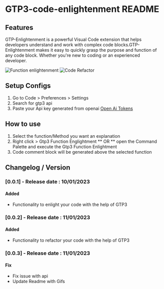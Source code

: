 # GTP3-code-enlightenment  README

## Features

GTP-Enlightenment is a powerful Visual Code extension that helps developers understand and work with complex code blocks.GTP-Enlightenment makes it easy to quickly grasp the purpose and function of any code block. Whether you're new to coding or an experienced developer.



![Function enlightenment](https://github.com/sCuz12/vscode-extension-gtp3-enlightenment-/blob/main/build/gtp3-enlightenment-document.gif?raw=true)
![Code Refactor](https://github.com/sCuz12/vscode-extension-gtp3-enlightenment-/blob/main/build/gtp3-enlightment-refactor.gif?raw=true)

## Setup Configs 
1. Go to Code > Preferences > Settings 
2. Search for gtp3 api  
3. Paste your Api key generated from openai [Open Ai Tokens](https://beta.openai.com/account/api-keys)

## How to use
1. Select the function/Method you want an explanation 
2. Right click > Gtp3 Function Englightment ** OR ** open the Command Palette and execute the Gtp3 Function Enlightment
3. Code comment block will be generated above the selected function

## Changelog / Version
### [0.0.1] - Release date : 10/01/2023

#### Added
- Functionality to enlight your code with the help of GTP3

### [0.0.2] - Release date : 11/01/2023

#### Added
- Functionality to refactor your code with the help of GTP3


### [0.0.3] - Release date : 11/01/2023

#### Fix
- Fix issue with api
- Update Readme with Gifs


